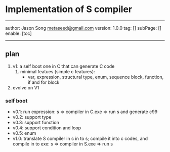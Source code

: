 # Implementation of S compiler
---
author: Jason Song <metaseed@gmail.com>
version: 1.0.0
tag: []
subPage: []
enable: [toc]

---

## plan
1. v1: a self boot one in C that can generate C code
    1. minimal featues (simple c features):
        * var, expression, structural type, enum, sequence block, function, if and for block
1. evolve on V1 

### self boot
* v0.1: run expression: s => compiler in C.exe => run s and generate c99
* v0.2: support type
* v0.3: support function
* v0.4: support condition and loop
* v0.5: enum
* v1.0: translate S compiler in c in to s; compile it into c codes, and compile in to exe:
    s => compiler in S.exe => run s

